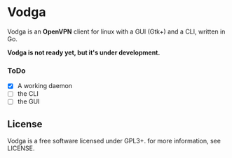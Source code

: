 # Vodga

Vodga is an **OpenVPN** client for linux with a GUI (Gtk+) and a CLI, written in Go.

**Vodga is not ready yet, but it's under development.**

### ToDo
- [x] A working daemon
- [ ] the CLI
- [ ] the GUI 
 
## License

Vodga is a free software licensed under GPL3+. for more information, see LICENSE.
